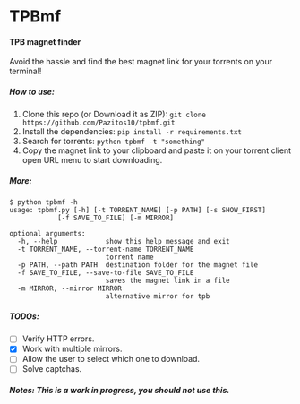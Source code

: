 # TPBmf
#### TPB magnet finder
Avoid the hassle and find the best magnet link for your torrents on your terminal!

##### How to use:

1. Clone this repo (or Download it as ZIP): `git clone https://github.com/Pazitos10/tpbmf.git`
2. Install the dependencies:  `pip install -r requirements.txt`
3. Search for torrents: `python tpbmf -t "something"`
4. Copy the magnet link to your clipboard and paste it on your torrent client open URL menu to start downloading.

##### More:

    $ python tpbmf -h
    usage: tpbmf.py [-h] [-t TORRENT_NAME] [-p PATH] [-s SHOW_FIRST]
                [-f SAVE_TO_FILE] [-m MIRROR]

    optional arguments:
      -h, --help            show this help message and exit
      -t TORRENT_NAME, --torrent-name TORRENT_NAME
                            torrent name
      -p PATH, --path PATH  destination folder for the magnet file
      -f SAVE_TO_FILE, --save-to-file SAVE_TO_FILE
                            saves the magnet link in a file
      -m MIRROR, --mirror MIRROR
                            alternative mirror for tpb

##### TODOs:
* [ ] Verify HTTP errors.
* [x] Work with multiple mirrors. 
* [ ] Allow the user to select which one to download.
* [ ] Solve captchas.

##### Notes: This is a work in progress, you should not use this.